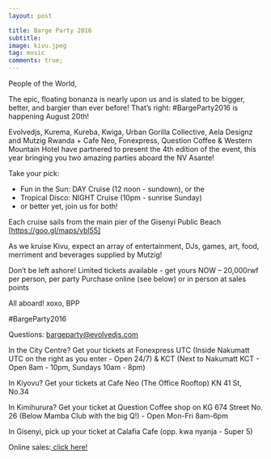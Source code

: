 ```yaml
---
layout: post

title: Barge Party 2016
subtitle:
image: kivu.jpeg
tag: music
comments: true;
---
```



People of the World,

The epic, floating bonanza is nearly upon us and is slated to be bigger, better, and bargier than ever before! That’s right: #BargeParty2016 is happening August 20th!

Evolvedjs, Kurema, Kureba, Kwiga, Urban Gorilla Collective, Aela Designz and Mutzig Rwanda + Cafe Neo, Fonexpress, Question Coffee & Western Mountain Hotel have partnered to present the 4th edition of the event, this year bringing you two amazing parties aboard the NV Asante!

Take your pick:
- Fun in the Sun: DAY Cruise (12 noon - sundown), or the
- Tropical Disco: NIGHT Cruise (10pm - sunrise Sunday)
- or better yet, join us for both!

Each cruise sails from the main pier of the Gisenyi Public Beach [https://goo.gl/maps/vbl55]

As we kruise Kivu, expect an array of entertainment, DJs, games, art, food, merriment and beverages supplied by Mutzig!

Don’t be left ashore! Limited tickets available - get yours NOW – 20,000rwf per person, per party
Purchase online (see below) or in person at sales points

All aboard!
xoxo,
BPP

#BargeParty2016

Questions: bargeparty@evolvedjs.com

In the City Centre? Get your tickets at Fonexpress UTC (Inside Nakumatt UTC on the right as you enter - Open 24/7) & KCT (Next to Nakumatt KCT - Open 8am - 10pm, Sundays 10am - 8pm)

In Kiyovu? Get your tickets at Cafe Neo (The Office Rooftop) KN 41 St, No.34

In Kimihurura? Get your ticket at Question Coffee shop on KG 674 Street No. 26 (Below Mamba Club with the big Q!) - Open Mon-Fri 8am-6pm

In Gisenyi, pick up your ticket at Calafia Cafe (opp. kwa nyanja - Super 5)

Online sales:<a href="http://www.eventbrite.com/e/barge-party-2016-tickets-26807358531?aff=utm_source%3Deb_email%26utm_medium%3Demail%26utm_campaign%3Dnew_event_email"> click here!</a>
